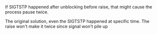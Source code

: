 If SIGTSTP happened after unblocking before raise, that might cause the process pause twice.

The original solution, even the SIGTSTP happened at specific time.
The raise won't make it twice since signal won't pile up 
